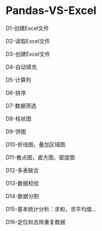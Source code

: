 # Pandas-VS-Excel

D1-创建Excel文件

D2-读取Excel文件

D3-创建Excel文件

D4-自动填充

D5-计算列

D6-排序

D7-数据筛选

D8-柱状图

D9-饼图

D10-折线图，叠加区域图

D11-散点图，直方图，密度图

D12-多表联合

D13-数据校验

D14-数据分割

D15-基本统计分析：求和，求平均值...

D16-定位和去除重复数据
